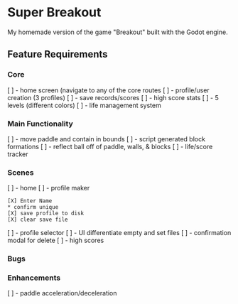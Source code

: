 # Super Breakout

My homemade version of the game "Breakout" built with the Godot engine.


## Feature Requirements

### Core

[ ] - home screen (navigate to any of the core routes
[ ] - profile/user creation (3 profiles) 
[ ] - save records/scores
[ ] - high score stats
[ ] - 5 levels (different colors)
[ ] - life management system


### Main Functionality

[ ] - move paddle and contain in bounds
[ ] - script generated block formations
[ ] - reflect ball off of paddle, walls, & blocks
[ ] - life/score tracker


### Scenes

[ ] - home
[ ] - profile maker

	[X] Enter Name
	* confirm unique
	[X] save profile to disk
	[X] clear save file 

[ ] - profile selector
	[ ] - UI differentiate empty and set files
	[ ] - confirmation modal for delete
[ ] - high scores




### Bugs

### Enhancements

[ ] - paddle acceleration/deceleration


